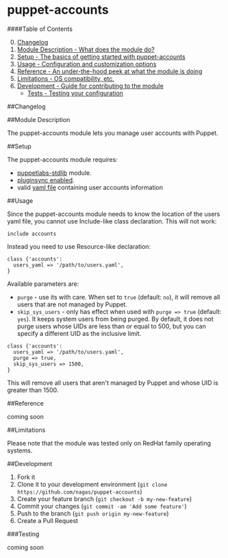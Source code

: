 # puppet-accounts

####Table of Contents

0. [Changelog](#changelog)
1. [Module Description - What does the module do?](#module-description)
2. [Setup - The basics of getting started with puppet-accounts](#setup)
3. [Usage - Configuration and customization options](#usage)
4. [Reference - An under-the-hood peek at what the module is doing](#reference)
5. [Limitations - OS compatibility, etc.](#limitations)
6. [Development - Guide for contributing to the module](#development)
    * [Tests - Testing your configuration](#tests)

##Changelog

##Module Description

The puppet-accounts module lets you manage user accounts with Puppet.

##Setup

The puppet-accounts module requires:
* [puppetlabs-stdlib](https://github.com/puppetlabs/puppetlabs-stdlib) module.
* [pluginsync enabled](http://docs.puppetlabs.com/guides/plugins_in_modules.html#enabling-pluginsync).
* valid [yaml file](https://github.com/nagas/puppet-accounts/blob/master/files/users_example.yaml) containing user accounts information

##Usage

Since the puppet-accounts module needs to know the location of the users yaml file, you cannot use Include-like class declaration. This will not work:
```puppet
include accounts
```
Instead you need to use Resource-like declaration:
```puppet
class {'accounts':
  users_yaml => '/path/to/users.yaml',
}
```
Available parameters are:
* `purge` - use its with care. When set to `true` (default: `no`), it will remove all users that are not managed by Puppet.
* `skip_sys_users` - only has effect when used with `purge => true` (default: `yes`). It keeps system users from being purged. By default, it does not purge users whose UIDs are less than or equal to 500, but you can specify a different UID as the inclusive limit.

```puppet
class {'accounts':
  users_yaml => '/path/to/users.yaml',
  purge => true,
  skip_sys_users => 1500,
}
```
This will remove all users that aren't managed by Puppet and whose UID is greater than 1500.

##Reference

coming soon

##Limitations

Please note that the module was tested only on RedHat family operating systems.

##Development

1. Fork it
2. Clone it to your development environment (`git clone https://github.com/nagas/puppet-accounts`)
3. Create your feature branch (`git checkout -b my-new-feature`)
4. Commit your changes (`git commit -am 'Add some feature'`)
5. Push to the branch (`git push origin my-new-feature`)
6. Create a Pull Request

###Testing

coming soon 
